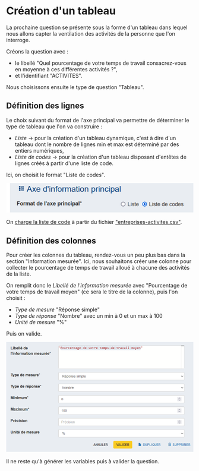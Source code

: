 #  Création d'un tableau

La prochaine question se présente sous la forme d'un tableau dans lequel nous allons capter la ventilation des activités de la personne que l'on interroge.

Créons la question avec :

- le libellé "Quel pourcentage de votre temps de travail consacrez-vous en moyenne à ces différentes activités ?",
- et l'identifiant "ACTIVITES".

Nous choisissons ensuite le type de question "Tableau".

## Définition des lignes

Le choix suivant du format de l'axe principal va permettre de déterminer le type de tableau que l'on va construire :

- _Liste_ → pour la création d'un tableau dynamique, c'est à dire d'un tableau dont le nombre de lignes min et max est déterminé par des entiers numériques,
- _Liste de codes_ → pour la création d'un tableau disposant d'entêtes de lignes créés à partir d'une liste de code.

Ici, on choisit le format "Liste de codes".

![Tableau axe principal](../../img/pogues/tableau-axe-principal.png)

On [charge la liste de code](../guide/liste-de-code/#chargement-a-partir-dun-fichier-csv) à partir du fichier ["entreprises-activites.csv"](../../data/entreprises-activites.csv).

## Définition des colonnes

Pour créer les colonnes du tableau, rendez-vous un peu plus bas dans la section "Information mesurée". Ici, nous souhaitons créer une colonne pour collecter le pourcentage de temps de travail alloué à chacune des activités de la liste.

On remplit donc le _Libellé de l'information mesurée_ avec "Pourcentage de votre temps de travail moyen" (ce sera le titre de la colonne), puis l'on choisit  :

- _Type de mesure_ "Réponse simple"
- _Type de réponse_ "Nombre" avec un min à 0 et un max à 100
- _Unité de mesure_ "%"

Puis on valide.

![Tableau colonne](../../img/pogues/tableau-colonne.png)

Il ne reste qu'à générer les variables puis à valider la question.